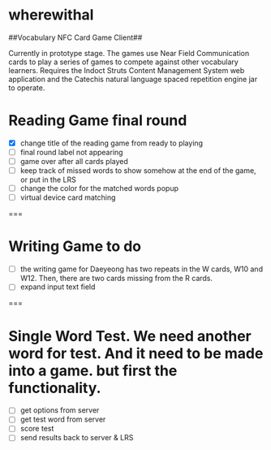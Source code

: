 wherewithal
===========

##Vocabulary NFC Card Game Client##

Currently in prototype stage.  The games use Near Field Communication cards to play a series of games to compete against other vocabulary learners.
Requires the Indoct Struts Content Management System web application and the Catechis natural language spaced repetition engine jar to operate.

# Reading Game final round
-[x] change title of the reading game from ready to playing
-[ ] final round label not appearing
-[ ] game over after all cards played
-[ ] keep track of missed words to show somehow at the end of the game, or put in the LRS
-[ ] change the color for the matched words popup
-[ ] virtual device card matching

===

# Writing Game to do
-[ ] the writing game for Daeyeong has two repeats in the W cards, W10 and W12.  Then, there are two cards missing from the R cards.
-[ ] expand input text field

===

# Single Word Test.  We need another word for test.  And it need to be made into a game.  but first the functionality.
-[ ] get options from server
-[ ] get test word from server
-[ ] score test
-[ ] send results back to server & LRS